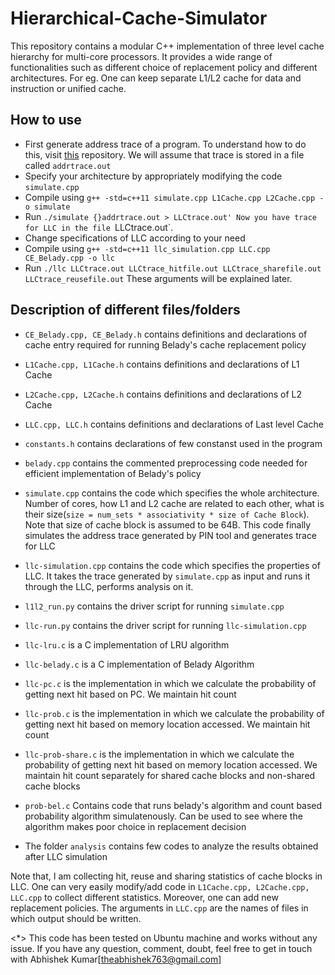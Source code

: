 Hierarchical-Cache-Simulator
=========================
This repository contains a modular C++ implementation of three level cache hierarchy for multi-core processors. It provides a wide range of functionalities such as different choice of replacement policy and different architectures. For eg. One can keep separate L1/L2 cache for data and instruction or unified cache.

How to use
-------------
+ First generate address trace of a program. To understand how to do this, visit [this](https://github.com/mkbera/multilevel-cache-sim) repository. We will assume that trace is stored in a file called `addrtrace.out`
+ Specify your architecture by appropriately modifying the code `simulate.cpp`
+ Compile using `g++ -std=c++11 simulate.cpp L1Cache.cpp L2Cache.cpp -o simulate`
+ Run `./simulate {}addrtrace.out > LLCtrace.out'
Now you have trace for LLC in the file `LLCtrace.out`.
+ Change specifications of LLC according to your need
+ Compile using `g++ -std=c++11 llc_simulation.cpp LLC.cpp CE_Belady.cpp -o llc`
+ Run `./llc LLCtrace.out LLCtrace_hitfile.out LLCtrace_sharefile.out LLCtrace_reusefile.out` These arguments will be explained later.


Description of different files/folders
-----------------------------------------
- `CE_Belady.cpp, CE_Belady.h` contains definitions and declarations of cache entry required for running Belady's cache replacement policy
- `L1Cache.cpp, L1Cache.h` contains definitions and declarations of L1 Cache
- `L2Cache.cpp, L2Cache.h` contains definitions and declarations of L2 Cache
- `LLC.cpp, LLC.h` contains definitions and declarations of Last level Cache
- `constants.h` contains declarations of few constanst used in the program
- `belady.cpp` contains the commented preprocessing code needed for efficient implementation of Belady's policy
- `simulate.cpp` contains the code which specifies the whole architecture. Number of cores, how L1 and L2 cache are related to each other, what is their size(`size = num_sets * associativity * size of Cache Block`). Note that size of cache block is assumed to be 64B. This code finally simulates the address trace generated by PIN tool and generates trace for LLC
- `llc-simulation.cpp` contains the code which specifies the properties of LLC. It takes the trace generated by `simulate.cpp` as input and runs it through the LLC, performs analysis on it.
- `l1l2_run.py` contains the driver script for running `simulate.cpp`
- `llc-run.py` contains the driver script for running `llc-simulation.cpp`
- `llc-lru.c` is a C implementation of LRU algorithm
- `llc-belady.c` is a C implementation of Belady Algorithm
-  `llc-pc.c` is the implementation in which we calculate the probability of getting next hit based on PC. We maintain
hit count
- `llc-prob.c` is the implementation in which we calculate the probability of getting next hit based on memory location accessed. We maintain hit count

- `llc-prob-share.c` is the implementation in which we calculate the probability of getting next hit based on memory location accessed. We maintain hit count separately for shared cache blocks and non-shared cache blocks
- `prob-bel.c` Contains code that runs belady's algorithm and count based probability algorithm simulatenously. Can be used to see where the algorithm makes poor choice in replacement decision
- The folder `analysis` contains few codes to analyze the results obtained after LLC simulation

Note that, I am collecting hit, reuse and sharing statistics of cache blocks in LLC. One can very easily modify/add code in `L1Cache.cpp, L2Cache.cpp, LLC.cpp` to collect different statistics. Moreover, one can add new replacement policies. The arguments in `LLC.cpp` are the names of files in which output should be written. 

<*> This code has been tested on Ubuntu machine and works without any issue. If you have any question, comment, doubt, feel free to get in touch with Abhishek Kumar[theabhishek763@gmail.com]
